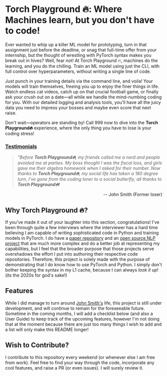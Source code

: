 # Torch Playground 🔥: Where Machines learn, but you don't have to code!

Ever wanted to whip up a killer ML model for prototyping, turn in that assignment just before the deadline, or snag that full-time offer from your internship, but the thought of wrestling with PyTorch syntax makes you break out in hives? Well, fear not! At Torch Playground 🔥, machines do the learning, and you do the chilling. Train an ML model using just the CLI, with full control over hyperparameters, without writing a single line of code.

Just punch in your training details via the command line, and voila! Your models will train themselves, freeing you up to enjoy the finer things in life. Watch endless cat videos, catch up on that crucial football game, or finally ask your crush out on a date—all while we handle the mind-numbing coding for you. With our detailed logging and analysis tools, you'll have all the juicy data you need to impress your bosses and maybe even score that next raise.

Don't wait—operators are standing by! Call 999 now to dive into the **Torch Playground🔥** experience, where the only thing you have to lose is your coding stress!  

### [Testimonials](#testimonials)
> _"Before **Torch Playground🔥**, my friends called me a nerd and people avoided me at parties. My boss thought I was the fiscal loss, and girls gave me their algebra homework when I asked for their number. Now thanks to **Torch Playground🔥**, my social life has taken a 180 degree turn, I've gone from the coding loner to a social butterfly, all thanks to **Torch Playground🔥**!_
<div style="text-align: right"> -- John Smith (Former loser) </div> 

## Why Torch Playground 🔥?
If you've made it out of your laughter into this section, congratulations! I've been through quite a few interviews where the interviewer has a hard time believing I am capable of writing sophisticated code in Python and training models in PyTorch. I do have a [paper repository](https://github.com/S3-Lab-IIT/DiffRed/tree/master) and an [open source NLP project](https://github.com/AOSSIE-Org/EduAid) that are much more complex and do a better job at representing my capabilities, but I feel that the broader purpose that those projects serve overshadows the effort I put into authoring their respective code repositories. Therefore, this project is solely made with the purpose of demonstrating that I do know how to use PyTorch and Python. I simply don't bother keeping the syntax in my L1 cache, because I can always _look it up_! (its the 2020s for god's sake!) 


## Features 
While I did manage to turn around [John Smith's](#testimonials) life, this project is still under development, and will continue to remain for the foreseeable future. Sometime in the coming months, I will add a checklist below (and also a User Guide) to keep track of the upcoming features, however I'm not doing that at the moment because there are just too many things I wish to add and a list will only make this README longer!

## Wish to Contribute?
I contribute to this repository every weekend (or whenever else I am free from work). Feel free to find your way through the code, incorporate any cool features, and raise a PR (or even issues). I will surely review it. 